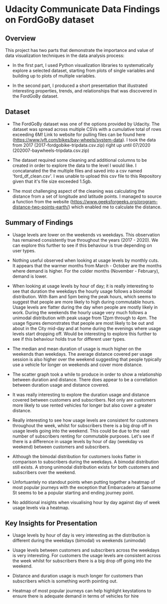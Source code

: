 # Udacity Communicate Data Findings on FordGoBy dataset

## Overview

This project has two parts that demonstrate the importance and value of data visualization techniques in the data analysis process: 
 - In the first part, I used Python visualization libraries to systematically explore a selected dataset, starting from plots of single variables and building up to plots of multiple variables. 
 
 - In the second part, I produced a short presentation that illustrated interesting properties, trends, and relationships that was discovered in the FordGoBy dataset.

## Dataset

 - The FordGoBy dataset was one of the options provided by Udacity. The dataset was spread across multiple CSVs with a cumulative total of rows exceeding 6M! Link to website for pulling files can be found here (https://www.lyft.com/bikes/bay-wheels/system-data). I took the data from 2017 (2017-fordgobike-tripdata.csv.zip) right up until 07/2020 (202007-baywheels-tripdata.csv.zip)

 - The dataset required some cleaning and additional columns to be created in order to explore the data to the level I would like. I concatanated the the multiple files and saved into a csv named 'ford_df_clean.csv'. I was unable to upload this csv file to this Repository given that it's file size exceeded 1.5gb. 

 - The most challenging aspect of the cleaning was calculating the distance from a set of longitude and latitude points. I managed to source a function from the website (https://www.geeksforgeeks.org/program-distance-two-points-earth/) which enabled me to calculate the distance.


## Summary of Findings

 -  Usage levels are lower on the weekends vs weekdays. This observation has remained consistently true throughout the years (2017 - 2020). We can explore this further to see if this behaviour is true depending on user types.
 
 - Nothing useful observed when looking at usage levels by monthly cuts. It appears that the warmer months from March - October are the months where demand is higher. For the colder months (November - February), demand is lower.

 - When looking at usage levels by hour of day; it is really interesting to see that duration the weekdays the hourly usage follows a biomodal distribution. With 8am and 5pm being the peak hours, which seems to suggest that people are more likely to high during commutable hours. Usage levels are flatter during the day when people are mostly likely in work. During the weekends the hourly usage very much follows a unimodal distribution with peak usage from 12pm through to 4pm. The usage figures demonstrates that people are most likely to be out and about in the City mid-day and at home during the evenings where usage levels start dropping off. Would be interesting to explore this further to see if this behaviour holds true for different user types.
 
 -  The median and mean duration of usage is much higher on the weekends than weekdays. The average distance covered per usage session is also higher over the weekend suggesting that people typically use a vehicle for longer on weekends and cover more distance.
 
 -  The scatter graph took a while to produce in order to show a relationship between duration and distance. There does appear to be a correllation between duration usage and distance covered.

-  It was really interesting to explore the duration usage and distance covered between customers and subscribers. Not only are customers more likely to use rented vehicles for longer but also cover a greater distance.

 - Really interesting to see how usage levels are consistent for customers throughout the week, whilst for subscribers there is a big drop off in usage levels going into the weekend. This could be due to the vast number of subscribers renting for commutable purposes. Let's see if there is a difference in usage levels by hour of day (weekday vs weekend) between customers and subscribers.

 - Although the bimodal distribution for customers looks flatter in comparison to subscribers during the weekdays. A bimodal distribution still exists. A strong unimodal distribution exists for both customers and subscribers over the weekend.

 - Unfortuantely no standout points when putting together a heatmap of most popular journeys with the exception that Embarcadero at Sansome St seems to be a popular starting and ending journey point.

 - No additional insights when visualising hour by day against day of week usage levels via a heatmap.

## Key Insights for Presentation

 -  Usage levels by hour of day is very interesting as the distribution is different during the weekdays (bimodal) vs weekends (unimodal)
 
 -  Usage levels between customers and subscribers across the weekdays is very interesting. For customers the usage levels are consistent across the week whilst for subscribers there is a big drop off going into the weekend.

-  Distance and duration usage is much longer for customers than subscribers which is something worth pointing out.

-  Heatmap of most popular journeys can help highlight keystations to ensure there is adequate demand in terms of vehicles for hire
